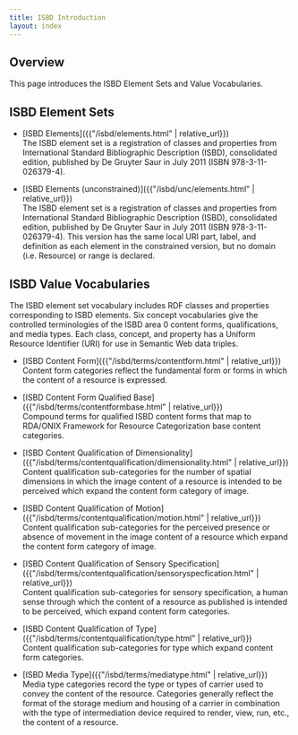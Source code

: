```yaml
---
title: ISBD Introduction
layout: index
---
```


## Overview

This page introduces the ISBD Element Sets and Value Vocabularies.

## ISBD Element Sets

* [ISBD Elements]({{"/isbd/elements.html" | relative_url}})  
  The ISBD element set is a registration of classes and properties from International Standard Bibliographic Description (ISBD), consolidated edition, published by De Gruyter Saur in July 2011 (ISBN 978-3-11-026379-4).

* [ISBD Elements (unconstrained)]({{"/isbd/unc/elements.html" | relative_url}})  
  The ISBD element set is a registration of classes and properties from International Standard Bibliographic Description (ISBD), consolidated edition, published by De Gruyter Saur in July 2011 (ISBN 978-3-11-026379-4). This version has the same local URI part, label, and definition as each element in the constrained version, but no domain (i.e. Resource) or range is declared.
  
## ISBD Value Vocabularies

The ISBD element set vocabulary includes RDF classes and properties corresponding to ISBD elements. Six concept vocabularies give the controlled terminologies of the ISBD area 0 content forms, qualifications, and media types. Each class, concept, and property has a Uniform Resource Identifier (URI) for use in Semantic Web data triples.

* [ISBD Content Form]({{"/isbd/terms/contentform.html" | relative_url}})  
  Content form categories reflect the fundamental form or forms in which the content of a resource is expressed.

* [ISBD Content Form Qualified Base]({{"/isbd/terms/contentformbase.html" | relative_url}})  
  Compound terms for qualified ISBD content forms that map to RDA/ONIX Framework for Resource Categorization base content categories.

* [ISBD Content Qualification of Dimensionality]({{"/isbd/terms/contentqualification/dimensionality.html" | relative_url}})  
  Content qualification sub-categories for the number of spatial dimensions in which the image content of a resource is intended to be perceived which expand the content form category of image.

* [ISBD Content Qualification of Motion]({{"/isbd/terms/contentqualification/motion.html" | relative_url}})  
  Content qualification sub-categories for the perceived presence or absence of movement in the image content of a resource which expand the content form category of image.

* [ISBD Content Qualification of Sensory Specification]({{"/isbd/terms/contentqualification/sensoryspecfication.html" | relative_url}})  
  Content qualification sub-categories for sensory specification, a human sense through which the content of a resource as published is intended to be perceived, which expand content form categories.

* [ISBD Content Qualification of Type]({{"/isbd/terms/contentqualification/type.html" | relative_url}})  
  Content qualification sub-categories for type which expand content form categories.

* [ISBD Media Type]({{"/isbd/terms/mediatype.html" | relative_url}})  
  Media type categories record the type or types of carrier used to convey the content of the resource. Categories generally reflect the format of the storage medium and housing of a carrier in combination with the type of intermediation device required to render, view, run, etc., the content of a resource.
  
